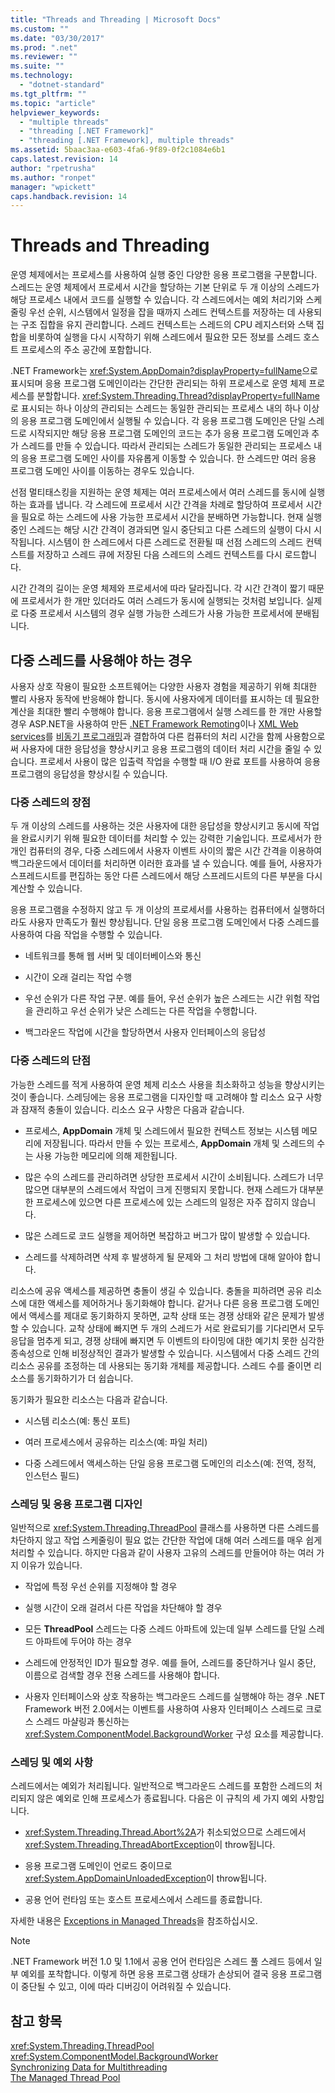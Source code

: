 ```yaml
---
title: "Threads and Threading | Microsoft Docs"
ms.custom: ""
ms.date: "03/30/2017"
ms.prod: ".net"
ms.reviewer: ""
ms.suite: ""
ms.technology: 
  - "dotnet-standard"
ms.tgt_pltfrm: ""
ms.topic: "article"
helpviewer_keywords: 
  - "multiple threads"
  - "threading [.NET Framework]"
  - "threading [.NET Framework], multiple threads"
ms.assetid: 5baac3aa-e603-4fa6-9f89-0f2c1084e6b1
caps.latest.revision: 14
author: "rpetrusha"
ms.author: "ronpet"
manager: "wpickett"
caps.handback.revision: 14
---
```

# Threads and Threading
운영 체제에서는 프로세스를 사용하여 실행 중인 다양한 응용 프로그램을 구분합니다.  스레드는 운영 체제에서 프로세서 시간을 할당하는 기본 단위로 두 개 이상의 스레드가 해당 프로세스 내에서 코드를 실행할 수 있습니다.  각 스레드에서는 예외 처리기와 스케줄링 우선 순위, 시스템에서 일정을 잡을 때까지 스레드 컨텍스트를 저장하는 데 사용되는 구조 집합을 유지 관리합니다.  스레드 컨텍스트는 스레드의 CPU 레지스터와 스택 집합을 비롯하여 실행을 다시 시작하기 위해 스레드에서 필요한 모든 정보를 스레드 호스트 프로세스의 주소 공간에 포함합니다.  
  
 .NET Framework는 <xref:System.AppDomain?displayProperty=fullName>으로 표시되며 응용 프로그램 도메인이라는 간단한 관리되는 하위 프로세스로 운영 체제 프로세스를 분할합니다.  <xref:System.Threading.Thread?displayProperty=fullName>로 표시되는 하나 이상의 관리되는 스레드는 동일한 관리되는 프로세스 내의 하나 이상의 응용 프로그램 도메인에서 실행될 수 있습니다.  각 응용 프로그램 도메인은 단일 스레드로 시작되지만 해당 응용 프로그램 도메인의 코드는 추가 응용 프로그램 도메인과 추가 스레드를 만들 수 있습니다.  따라서 관리되는 스레드가 동일한 관리되는 프로세스 내의 응용 프로그램 도메인 사이를 자유롭게 이동할 수 있습니다. 한 스레드만 여러 응용 프로그램 도메인 사이를 이동하는 경우도 있습니다.  
  
 선점 멀티태스킹을 지원하는 운영 체제는 여러 프로세스에서 여러 스레드를 동시에 실행하는 효과를 냅니다.  각 스레드에 프로세서 시간 간격을 차례로 할당하여 프로세서 시간을 필요로 하는 스레드에 사용 가능한 프로세서 시간을 분배하면 가능합니다.  현재 실행 중인 스레드는 해당 시간 간격이 경과되면 일시 중단되고 다른 스레드의 실행이 다시 시작됩니다.  시스템이 한 스레드에서 다른 스레드로 전환될 때 선점 스레드의 스레드 컨텍스트를 저장하고 스레드 큐에 저장된 다음 스레드의 스레드 컨텍스트를 다시 로드합니다.  
  
 시간 간격의 길이는 운영 체제와 프로세서에 따라 달라집니다.  각 시간 간격이 짧기 때문에 프로세서가 한 개만 있더라도 여러 스레드가 동시에 실행되는 것처럼 보입니다.  실제로 다중 프로세서 시스템의 경우 실행 가능한 스레드가 사용 가능한 프로세서에 분배됩니다.  
  
## 다중 스레드를 사용해야 하는 경우  
 사용자 상호 작용이 필요한 소프트웨어는 다양한 사용자 경험을 제공하기 위해 최대한 빨리 사용자 동작에 반응해야 합니다.  동시에 사용자에게 데이터를 표시하는 데 필요한 계산을 최대한 빨리 수행해야 합니다.  응용 프로그램에서 실행 스레드를 한 개만 사용할 경우 ASP.NET을 사용하여 만든 [.NET Framework Remoting](http://msdn.microsoft.com/ko-kr/eccb1d31-0a22-417a-97fd-f4f1f3aa4462)이나 [XML Web services](http://msdn.microsoft.com/ko-kr/1e64af78-d705-4384-b08d-591a45f4379c)를 [비동기 프로그래밍](../../../docs/standard/asynchronous-programming-patterns/calling-synchronous-methods-asynchronously.md)과 결합하여 다른 컴퓨터의 처리 시간을 함께 사용함으로써 사용자에 대한 응답성을 향상시키고 응용 프로그램의 데이터 처리 시간을 줄일 수 있습니다.  프로세서 사용이 많은 입출력 작업을 수행할 때 I\/O 완료 포트를 사용하여 응용 프로그램의 응답성을 향상시킬 수 있습니다.  
  
### 다중 스레드의 장점  
 두 개 이상의 스레드를 사용하는 것은 사용자에 대한 응답성을 향상시키고 동시에 작업을 완료시키기 위해 필요한 데이터를 처리할 수 있는 강력한 기술입니다.  프로세서가 한 개인 컴퓨터의 경우, 다중 스레드에서 사용자 이벤트 사이의 짧은 시간 간격을 이용하여 백그라운드에서 데이터를 처리하면 이러한 효과를 낼 수 있습니다.  예를 들어, 사용자가 스프레드시트를 편집하는 동안 다른 스레드에서 해당 스프레드시트의 다른 부분을 다시 계산할 수 있습니다.  
  
 응용 프로그램을 수정하지 않고 두 개 이상의 프로세서를 사용하는 컴퓨터에서 실행하더라도 사용자 만족도가 훨씬 향상됩니다.  단일 응용 프로그램 도메인에서 다중 스레드를 사용하여 다음 작업을 수행할 수 있습니다.  
  
-   네트워크를 통해 웹 서버 및 데이터베이스와 통신  
  
-   시간이 오래 걸리는 작업 수행  
  
-   우선 순위가 다른 작업 구분.  예를 들어, 우선 순위가 높은 스레드는 시간 위험 작업을 관리하고 우선 순위가 낮은 스레드는 다른 작업을 수행합니다.  
  
-   백그라운드 작업에 시간을 할당하면서 사용자 인터페이스의 응답성  
  
### 다중 스레드의 단점  
 가능한 스레드를 적게 사용하여 운영 체제 리소스 사용을 최소화하고 성능을 향상시키는 것이 좋습니다.  스레딩에는 응용 프로그램을 디자인할 때 고려해야 할 리소스 요구 사항과 잠재적 충돌이 있습니다.  리소스 요구 사항은 다음과 같습니다.  
  
-   프로세스, **AppDomain** 개체 및 스레드에서 필요한 컨텍스트 정보는 시스템 메모리에 저장됩니다.  따라서 만들 수 있는 프로세스, **AppDomain** 개체 및 스레드의 수는 사용 가능한 메모리에 의해 제한됩니다.  
  
-   많은 수의 스레드를 관리하려면 상당한 프로세서 시간이 소비됩니다.  스레드가 너무 많으면 대부분의 스레드에서 작업이 크게 진행되지 못합니다.  현재 스레드가 대부분 한 프로세스에 있으면 다른 프로세스에 있는 스레드의 일정은 자주 잡히지 않습니다.  
  
-   많은 스레드로 코드 실행을 제어하면 복잡하고 버그가 많이 발생할 수 있습니다.  
  
-   스레드를 삭제하려면 삭제 후 발생하게 될 문제와 그 처리 방법에 대해 알아야 합니다.  
  
 리소스에 공유 액세스를 제공하면 충돌이 생길 수 있습니다.  충돌을 피하려면 공유 리소스에 대한 액세스를 제어하거나 동기화해야 합니다.  같거나 다른 응용 프로그램 도메인에서 액세스를 제대로 동기화하지 못하면, 교착 상태 또는 경쟁 상태와 같은 문제가 발생할 수 있습니다. 교착 상태에 빠지면 두 개의 스레드가 서로 완료되기를 기다리면서 모두 응답을 멈추게 되고, 경쟁 상태에 빠지면 두 이벤트의 타이밍에 대한 예기치 못한 심각한 종속성으로 인해 비정상적인 결과가 발생할 수 있습니다.  시스템에서 다중 스레드 간의 리소스 공유를 조정하는 데 사용되는 동기화 개체를 제공합니다.  스레드 수를 줄이면 리소스를 동기화하기가 더 쉽습니다.  
  
 동기화가 필요한 리소스는 다음과 같습니다.  
  
-   시스템 리소스\(예: 통신 포트\)  
  
-   여러 프로세스에서 공유하는 리소스\(예: 파일 처리\)  
  
-   다중 스레드에서 액세스하는 단일 응용 프로그램 도메인의 리소스\(예: 전역, 정적, 인스턴스 필드\)  
  
### 스레딩 및 응용 프로그램 디자인  
 일반적으로 <xref:System.Threading.ThreadPool> 클래스를 사용하면 다른 스레드를 차단하지 않고 작업 스케줄링이 필요 없는 간단한 작업에 대해 여러 스레드를 매우 쉽게 처리할 수 있습니다.  하지만 다음과 같이 사용자 고유의 스레드를 만들어야 하는 여러 가지 이유가 있습니다.  
  
-   작업에 특정 우선 순위를 지정해야 할 경우  
  
-   실행 시간이 오래 걸려서 다른 작업을 차단해야 할 경우  
  
-   모든 **ThreadPool** 스레드는 다중 스레드 아파트에 있는데 일부 스레드를 단일 스레드 아파트에 두어야 하는 경우  
  
-   스레드에 안정적인 ID가 필요할 경우.  예를 들어, 스레드를 중단하거나 일시 중단, 이름으로 검색할 경우 전용 스레드를 사용해야 합니다.  
  
-   사용자 인터페이스와 상호 작용하는 백그라운드 스레드를 실행해야 하는 경우 .NET Framework 버전 2.0에서는 이벤트를 사용하여 사용자 인터페이스 스레드로 크로스 스레드 마샬링과 통신하는 <xref:System.ComponentModel.BackgroundWorker> 구성 요소를 제공합니다.  
  
### 스레딩 및 예외 사항  
 스레드에서는 예외가 처리됩니다.  일반적으로 백그라운드 스레드를 포함한 스레드의 처리되지 않은 예외로 인해 프로세스가 종료됩니다.  다음은 이 규칙의 세 가지 예외 사항입니다.  
  
-   <xref:System.Threading.Thread.Abort%2A>가 취소되었으므로 스레드에서 <xref:System.Threading.ThreadAbortException>이 throw됩니다.  
  
-   응용 프로그램 도메인이 언로드 중이므로 <xref:System.AppDomainUnloadedException>이 throw됩니다.  
  
-   공용 언어 런타임 또는 호스트 프로세스에서 스레드를 종료합니다.  
  
 자세한 내용은 [Exceptions in Managed Threads](../../../docs/standard/threading/exceptions-in-managed-threads.md)을 참조하십시오.  
  
> [!NOTE]
>  .NET Framework 버전 1.0 및 1.1에서 공용 언어 런타임은 스레드 풀 스레드 등에서 일부 예외를 포착합니다.  이렇게 하면 응용 프로그램 상태가 손상되어 결국 응용 프로그램이 중단될 수 있고, 이에 따라 디버깅이 어려워질 수 있습니다.  
  
## 참고 항목  
 <xref:System.Threading.ThreadPool>   
 <xref:System.ComponentModel.BackgroundWorker>   
 [Synchronizing Data for Multithreading](../../../docs/standard/threading/synchronizing-data-for-multithreading.md)   
 [The Managed Thread Pool](../../../docs/standard/threading/the-managed-thread-pool.md)